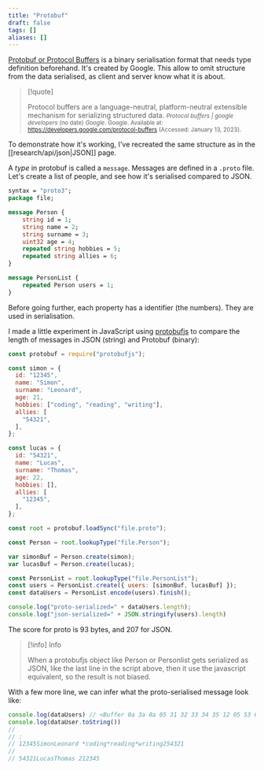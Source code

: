 ```yaml
---
title: "Protobuf"
draft: false
tags: []
aliases: []
---
```


[Protobuf or Protocol Buffers](https://developers.google.com/protocol-buffers) is a binary serialisation format that needs type definition beforehand. It's created by Google. This allow to omit structure from the data serialised, as client and server know what it is about.

> [!quote]
>
> Protocol buffers are a language-neutral, platform-neutral extensible mechanism for serializing structured data.
> <small>_Protocol buffers | google developers_ (no date) _Google_. Google. Available at: https://developers.google.com/protocol-buffers (Accessed: January 13, 2023).</small>

To demonstrate how it's working, I've recreated the same structure as in the [[research/api/json|JSON]] page.

A *type* in protobuf is called a `message`. Messages are defined in a `.proto` file. Let's create a list of people, and see how it's serialised compared to JSON.

```protobuf
syntax = "proto3";
package file;

message Person {
    string id = 1;
    string name = 2;
    string surname = 3;
    uint32 age = 4;
    repeated string hobbies = 5;
    repeated string allies = 6;
}

message PersonList {
    repeated Person users = 1;
}
```

Before going further, each property has a identifier (the numbers). They are used in serialisation.

I made a little experiment in JavaScript using [protobufjs](https://www.npmjs.com/package/protobufjs) to compare the length of messages in JSON (string) and Protobuf (binary):

```js
const protobuf = require("protobufjs");

const simon = {
  id: "12345",
  name: "Simon",
  surname: "Leonard",
  age: 21,
  hobbies: ["coding", "reading", "writing"],
  allies: [
    "54321",
  ],
};

const lucas = {
  id: "54321",
  name: "Lucas",
  surname: "Thomas",
  age: 22,
  hobbies: [],
  allies: [
    "12345",
  ],
};

const root = protobuf.loadSync("file.proto");

const Person = root.lookupType("file.Person");

var simonBuf = Person.create(simon);
var lucasBuf = Person.create(lucas);

const PersonList = root.lookupType("file.PersonList");
const users = PersonList.create({ users: [simonBuf, lucasBuf] });
const dataUsers = PersonList.encode(users).finish();

console.log("proto-serialized=" + dataUsers.length);
console.log("json-serialized=" + JSON.stringify(users).length)
```

The score for proto is 93 bytes, and 207 for JSON.

> [!info] Info
>
> When a protobufjs object like Person or Personlist gets serialized as JSON, like the last line in the script above, then it use the javascript equivalent, so the result is not biased.

With a few more line, we can infer what the proto-serialised message look like:
```js
console.log(dataUsers) // <Buffer 0a 3a 0a 05 31 32 33 34 35 12 05 53 69 6d 6f 6e 1a 07 4c 65 6f 6e 61 72 64 20 15 2a 06 63 6f 64 69 6e 67 2a 07 72 65 61 64 69 6e 67 2a 07 77 72 69 74 ... 43 more bytes>
console.log(dataUser.toString())
//
// :
// 12345SimonLeonard *coding*reading*writing254321
//
// 54321LucasThomas 212345
```